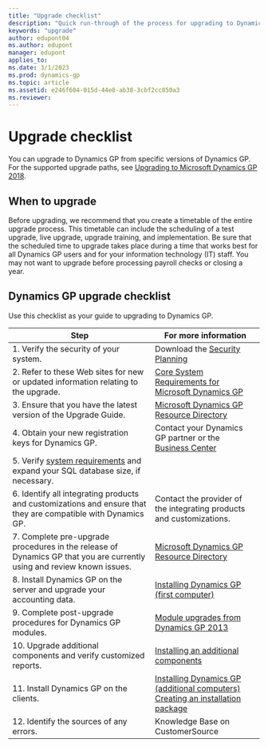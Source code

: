 ```yaml
---
title: "Upgrade checklist"
description: "Quick run-through of the process for upgrading to Dynamics GP."
keywords: "upgrade"
author: edupont04
ms.author: edupont
manager: edupont
applies_to: 
ms.date: 3/1/2023
ms.prod: dynamics-gp
ms.topic: article
ms.assetid: e246f604-015d-44e8-ab38-3cbf2cc850a3
ms.reviewer: 
---
```

# Upgrade checklist

You can upgrade to Dynamics GP from specific versions of Dynamics GP. For the supported upgrade paths, see [Upgrading to Microsoft Dynamics GP 2018](/dynamics/s-e/).  

## When to upgrade

Before upgrading, we recommend that you create a timetable of the entire upgrade process. This timetable can include the scheduling of a test upgrade, live upgrade, upgrade training, and implementation. Be sure that the scheduled time to upgrade takes place during a time that works best for all Dynamics GP users and for your information technology (IT) staff. You may not want to upgrade before processing payroll checks or closing a year.

## Dynamics GP upgrade checklist

Use this checklist as your guide to upgrading to Dynamics GP.

| Step    | For more information  |
|----------|--------------|
| 1. Verify the security of your system.   | Download the [Security Planning](../installation/securityplanning.md) |
| 2. Refer to these Web sites for new or updated information relating to the upgrade.  | [Core System Requirements for Microsoft Dynamics GP](../upgrade/system-requirements.md)  |
| 3. Ensure that you have the latest version of the Upgrade Guide.   | [Microsoft Dynamics GP Resource Directory](../resources.md)   |
| 4. Obtain your new registration keys for Dynamics GP.     | Contact your Dynamics GP partner or the [Business Center](https://businesscenter.mbs.microsoft.com)   |
| 5. Verify [system requirements](/dynamics/s-e/gp/mdgp2018_system_requirements) and expand your SQL database size, if necessary. | 
| 6. Identify all integrating products and customizations and ensure that they are compatible with Dynamics GP.     | Contact the provider of the integrating products and customizations.       |
| 7. Complete pre-upgrade procedures in the release of Dynamics GP that you are currently using and review known issues. | [Microsoft Dynamics GP Resource Directory](../resources.md)      |
| 8. Install Dynamics GP on the server and upgrade your accounting data.       | [Installing Dynamics GP (first computer)](installing-on-first-computer.md) |  
| 9. Complete post-upgrade procedures for Dynamics GP modules.     | [Module upgrades from Dynamics GP 2013](module-upgrades-from-microsoft-dynamics-gp-2013.md)|  
| 10. Upgrade additional components and verify customized reports.   | [Installing an additional components](additional-features-and-components-upgrade.md) |  
| 11. Install Dynamics GP on the clients.    | [Installing Dynamics GP (additional computers)](installing-on-subsequent-computers.md)</br>[Creating an installation package](installation-package.md) |  
| 12. Identify the sources of any errors.    | Knowledge Base on CustomerSource   |
 
